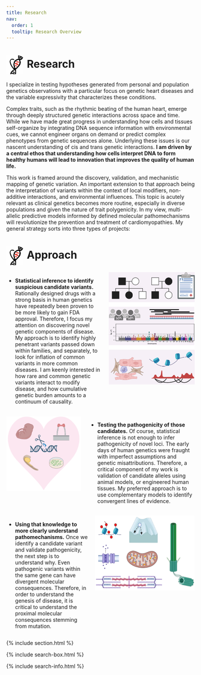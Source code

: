 ```yaml
---
title: Research
nav:
  order: 1
  tooltip: Research Overview
---
```


# <img src="heart_icon.png" alt="Research" style="width: 45px; height: 50px; margin-right: 10px; vertical-align: middle;">Research

<div style="text-align: center;">  
  
<p align="left">
    I specialize in testing hypotheses generated from personal and population genetics observations with a particular focus on genetic heart diseases and the variable expressivity that characterizes these conditions.
 </p>
<p align="left">
  Complex traits, such as the rhythmic beating of the human heart, emerge through deeply structured genetic interactions across space and time. While we have made great progress in understanding how cells and tissues self-organize by integrating DNA sequence information with environmental cues, we cannot engineer organs on demand or predict complex phenotypes from genetic sequences alone. Underlying these issues is our nascent understanding of cis and trans genetic interactions. <strong>I am driven by a central ethos that understanding how cells interpret DNA to form healthy humans will lead to innovation that improves the quality of human life.</strong>
</p>
<p align="left">
    This work is framed around the discovery, validation, and mechanistic mapping of genetic variation. An important extension to that approach being the interpretation of variants within the context of local modifiers, non-additive interactions, and environmental influences. This topic is acutely relevant as clinical genetics becomes more routine, especially in diverse populations and given the nature of trait polygenicity. In my view, multi-allelic predictive models informed by defined molecular pathomechanisms will revolutionize the prevention and treatment of cardiomyopathies. My general strategy sorts into three types of projects:
</p>

  
</div>


# <img src="heart_icon.png" alt="Research" style="width: 45px; height: 50px; margin-right: 10px; vertical-align: middle;">Approach

<div style="display: flex; align-items: start;">

  <div style="flex: 1;">
    <ul>
      <li><strong>Statistical inference to identify suspicious candidate variants.</strong> Rationally designed drugs with a strong basis in human genetics have repeatedly been proven to be more likely to gain FDA approval. Therefore, I focus my attention on discovering novel genetic components of disease. My approach is to identify highly penetrant variants passed down within families, and separately, to look for inflation of common variants in more common diseases. I am keenly interested in how rare and common genetic variants interact to modify disease, and how cumulative genetic burden amounts to a continuum of causality.</li>
      <br>
    </ul>
  </div>
  
  <div>
    <img src="identify.png" alt="Research" style="width: 230px; height: 300px; margin-left: 20px;">
  </div>

</div>

<div style="display: flex; align-items: start;">
  
  <div>
    <img src="website.png" alt="Research" style="width: 200px; height: 200px; margin-right: 20px;">
  </div>

  <div style="flex: 1;">
    <ul>
     <li><strong>Testing the pathogenicity of those candidates.</strong> Of course, statistical inference is not enough to infer pathogenicity of novel loci. The early days of human genetics were fraught with imperfect assumptions and genetic misattributions. Therefore, a critical component of my work is validation of candidate alleles using animal models, or engineered human tissues. My preferred approach is to use complementary models to identify convergent lines of evidence.</li>
      <br>
    </ul>
  </div>
  
 
</div>

<div style="display: flex; align-items: start;">

<div style="flex: 1;">
  <ul>
   <li><strong>Using that knowledge to more clearly understand pathomechanisms.</strong> Once we identify a candidate variant and validate pathogenicity, the next step is to understand why. Even pathogenic variants within the same gene can have divergent molecular consequences. Therefore, in order to understand the genesis of disease, it is critical to understand the proximal molecular consequences stemming from mutation.</li>
  </ul>
</div>
  <div>
    <img src="mechanisms.png" alt="Research" style="width: 266px; height: 200px; margin-left: 20px;">
  </div>

</div>


{% include section.html %}

{% include search-box.html %}

{% include search-info.html %}
